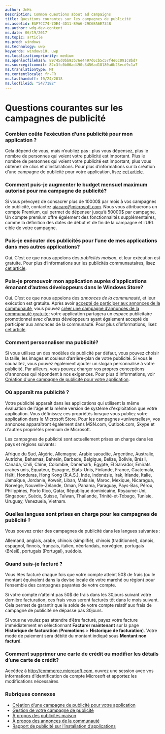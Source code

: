 ```yaml
---
author: JnHs
Description: Common questions about ad campaigns
title: Questions courantes sur les campagnes de publicité
ms.assetid: EAF7CC74-7DE4-4D11-B9A6-29C6EA6E734B
ms.author: wdg-dev-content
ms.date: 06/19/2017
ms.topic: article
ms.prod: windows
ms.technology: uwp
keywords: windows10, uwp
ms.localizationpriority: medium
ms.openlocfilehash: 89745d0bb93b76e4497d6cb5c57f4e6c091c8bd7
ms.sourcegitcommit: 82c3fc0b06ad490c3456ad18180a6b23ecd9c1a7
ms.translationtype: MT
ms.contentlocale: fr-FR
ms.lasthandoff: 10/24/2018
ms.locfileid: "5477182"
---
```

# <a name="common-questions-about-ad-campaigns"></a>Questions courantes sur les campagnes de publicité

### <a name="how-much-does-it-cost-to-run-an-ad-for-my-app"></a>Combien coûte l’exécution d’une publicité pour mon application ?

Cela dépend de vous, mais n’oubliez pas : plus vous dépensez, plus le nombre de personnes qui voient votre publicité est important. Plus le nombre de personnes qui voient votre publicité est important, plus vous obtenez de clics et d’installations. Pour plus d’informations sur la création d’une campagne de publicité pour votre application, lisez [cet article](create-an-ad-campaign-for-your-app.md).

### <a name="how-can-i-increase-the-maximum-monthly-budget-amount-allowed-for-my-ad-campaign"></a>Comment puis-je augmenter le budget mensuel maximum autorisé pour ma campagne de publicité?

Si vous prévoyez de consacrer plus de 10000$ par mois à vos campagnes de publicité, contactez [aiacare@microsoft.com](mailto:aiacare@microsoft.com). Nous vous attribuerons un compte Premium, qui permet de dépenser jusqu’à 50000$ par campagne. Un compte premium offre également des fonctionnalités supplémentaires, comme la définition des dates de début et de fin de la campagne et l’URL cible de votre campagne.

### <a name="can-i-run-ads-for-one-of-my-apps-in-my-other-apps"></a>Puis-je exécuter des publicités pour l’une de mes applications dans mes autres applications?

Oui. C’est ce que nous appelons des *publicités maison*, et leur exécution est gratuite. Pour plus d’informations sur les publicités communautaires, lisez [cet article](about-house-ads.md).

### <a name="can-i-cross-promote-my-app-with-apps-from-other-developers-in-the-store"></a>Puis-je promouvoir mon application auprès d’applications émanant d’autres développeurs dans le Windows Store?

Oui. C’est ce que nous appelons des *annonces de la communauté*, et leur exécution est gratuite. Après avoir [accepté de participer aux annonces de la communauté](about-community-ads.md#opt-in-to-community-ads), vous pouvez [créer une campagne d’annonces de la communauté gratuite](create-an-ad-campaign-for-your-app.md); votre application partagera un espace publicitaire promotionnel avec d’autres développeurs ayant également accepté de participer aux annonces de la communauté. Pour plus d’informations, lisez [cet article](about-community-ads.md).

### <a name="how-can-i-customize-my-ad"></a>Comment personnaliser ma publicité?

Si vous utilisez un des modèles de publicité par défaut, vous pouvez choisir la taille, les images et couleur d’arrière-plan de votre publicité. Si vous le souhaitez, vous pouvez également ajouter un slogan personnalisé à votre publicité. Par ailleurs, vous pouvez charger vos propres conceptions d'annonces qui répondent à nos exigences. Pour plus d'informations, voir [Création d'une campagne de publicité pour votre application](create-an-ad-campaign-for-your-app.md).

### <a name="where-will-my-ad-appear"></a>Où apparaît ma publicité ?

Votre publicité apparaît dans les applications qui utilisent la même évaluation de l'âge et la même version de système d'exploitation que votre application. Vous définissez ces propriétés lorsque vous publiez votre application dans le Microsoft Store. Pour les campagnes «universelles», vos annonces apparaîtront également dans MSN.com, Outlook.com, Skype et d'autres propriétés premium de Microsoft.

Les campagnes de publicité sont actuellement prises en charge dans les pays et régions suivants:

Afrique du Sud, Algérie, Allemagne, Arabie saoudite, Argentine, Australie, Autriche, Bahamas, Bahreïn, Barbade, Belgique, Belize, Bolivie, Brésil, Canada, Chili, Chine, Colombie, Danemark, Égypte, El Salvador, Émirats arabes unis, Équateur, Espagne, États-Unis, Finlande, France, Guatemala, Haïti, Honduras, Hong Kong (R.A.S.), Inde, Indonésie, Irak, Irlande, Italie, Jamaïque, Jordanie, Koweït, Liban, Malaisie, Maroc, Mexique, Nicaragua, Norvège, Nouvelle-Zélande, Oman, Panama, Paraguay, Pays-Bas, Pérou, Philippines, Porto Rico, Qatar, République dominicaine, Royaume-Uni, Singapour, Suède, Suisse, Taïwan, Thaïlande, Trinité-et-Tobago, Tunisie, Uruguay, Venezuela, Vietnam.

### <a name="what-languages-are-supported-for-ad-campaigns"></a>Quelles langues sont prises en charge pour les campagnes de publicité ?

Vous pouvez créer des campagnes de publicité dans les langues suivantes :

Allemand, anglais, arabe, chinois (simplifié), chinois (traditionnel), danois, espagnol, finnois, français, italien, néerlandais, norvégien, portugais (Brésil), portugais (Portugal), suédois.

### <a name="when-will-i-be-billed"></a>Quand suis-je facturé ?

Vous êtes facturé chaque fois que votre compte atteint 50$ de frais (ou le montant équivalent dans la devise locale de votre marché ou région) pour l’ensemble des campagnes payantes de votre compte.

Si votre compte n’atteint pas 50$ de frais dans les 30jours suivant votre dernière facturation, ces frais vous seront facturés tôt dans le mois suivant. Cela permet de garantir que le solde de votre compte relatif aux frais de campagne de publicité ne dépasse pas 30jours.

Si vous ne voulez pas attendre d’être facturé, payez votre facture immédiatement en sélectionnant **Facturer maintenant** sur la page **Historique de facturation** (**Promotions** > **Historique de facturation**). Votre mode de paiement sera débité du montant indiqué sous **Montant non facturé**.

### <a name="how-do-i-delete-a-credit-card-or-edit-the-details-of-a-credit-card"></a>Comment supprimer une carte de crédit ou modifier les détails d’une carte de crédit?

Accédez à <http://commerce.microsoft.com>, ouvrez une session avec vos informations d’identification de compte Microsoft et apportez les modifications nécessaires.

### <a name="related-topics"></a>Rubriques connexes

* [Création d’une campagne de publicité pour votre application](create-an-ad-campaign-for-your-app.md)
* [Gestion de votre campagne de publicité](managing-your-ad-campaign.md)
* [À propos des publicités maison](about-house-ads.md)
* [À propos des annonces de la communauté](about-community-ads.md)
* [Rapport de publicité sur l’installation d’applications](app-install-ads-reports.md)
